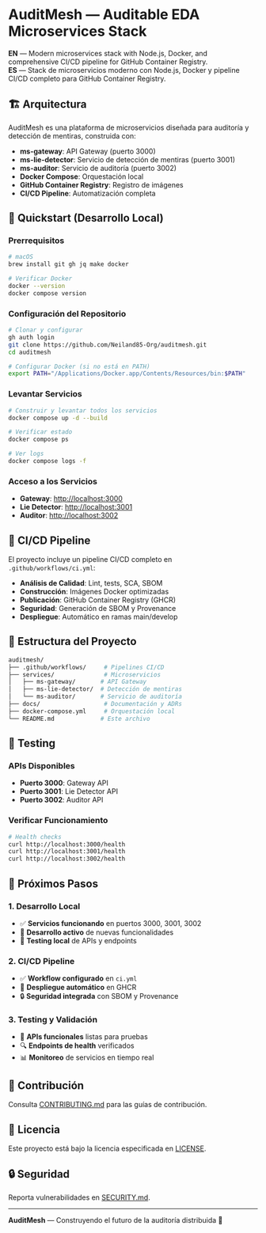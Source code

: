 
# AuditMesh — Auditable EDA Microservices Stack

**EN** — Modern microservices stack with Node.js, Docker, and comprehensive CI/CD pipeline for GitHub Container Registry.  
**ES** — Stack de microservicios moderno con Node.js, Docker y pipeline CI/CD completo para GitHub Container Registry.

## 🏗️ Arquitectura

AuditMesh es una plataforma de microservicios diseñada para auditoría y detección de mentiras, construida con:

- **ms-gateway**: API Gateway (puerto 3000)
- **ms-lie-detector**: Servicio de detección de mentiras (puerto 3001)
- **ms-auditor**: Servicio de auditoría (puerto 3002)
- **Docker Compose**: Orquestación local
- **GitHub Container Registry**: Registro de imágenes
- **CI/CD Pipeline**: Automatización completa

## 🚀 Quickstart (Desarrollo Local)

### Prerrequisitos

```bash
# macOS
brew install git gh jq make docker

# Verificar Docker
docker --version
docker compose version
```

### Configuración del Repositorio

```bash
# Clonar y configurar
gh auth login
git clone https://github.com/Neiland85-Org/auditmesh.git
cd auditmesh

# Configurar Docker (si no está en PATH)
export PATH="/Applications/Docker.app/Contents/Resources/bin:$PATH"
```

### Levantar Servicios

```bash
# Construir y levantar todos los servicios
docker compose up -d --build

# Verificar estado
docker compose ps

# Ver logs
docker compose logs -f
```

### Acceso a los Servicios

- **Gateway**: <http://localhost:3000>
- **Lie Detector**: <http://localhost:3001>
- **Auditor**: <http://localhost:3002>

## 🔧 CI/CD Pipeline

El proyecto incluye un pipeline CI/CD completo en `.github/workflows/ci.yml`:

- **Análisis de Calidad**: Lint, tests, SCA, SBOM
- **Construcción**: Imágenes Docker optimizadas
- **Publicación**: GitHub Container Registry (GHCR)
- **Seguridad**: Generación de SBOM y Provenance
- **Despliegue**: Automático en ramas main/develop

## 📁 Estructura del Proyecto

```bash
auditmesh/
├── .github/workflows/     # Pipelines CI/CD
├── services/              # Microservicios
│   ├── ms-gateway/       # API Gateway
│   ├── ms-lie-detector/  # Detección de mentiras
│   └── ms-auditor/       # Servicio de auditoría
├── docs/                  # Documentación y ADRs
├── docker-compose.yml     # Orquestación local
└── README.md             # Este archivo
```

## 🧪 Testing

### APIs Disponibles

- **Puerto 3000**: Gateway API
- **Puerto 3001**: Lie Detector API
- **Puerto 3002**: Auditor API

### Verificar Funcionamiento

```bash
# Health checks
curl http://localhost:3000/health
curl http://localhost:3001/health
curl http://localhost:3002/health
```

## 🚀 Próximos Pasos

### 1. Desarrollo Local

- ✅ **Servicios funcionando** en puertos 3000, 3001, 3002
- 🔄 **Desarrollo activo** de nuevas funcionalidades
- 🧪 **Testing local** de APIs y endpoints

### 2. CI/CD Pipeline

- ✅ **Workflow configurado** en `ci.yml`
- 🚀 **Despliegue automático** en GHCR
- 🔒 **Seguridad integrada** con SBOM y Provenance

### 3. Testing y Validación

- 🧪 **APIs funcionales** listas para pruebas
- 🔍 **Endpoints de health** verificados
- 📊 **Monitoreo** de servicios en tiempo real

## 🤝 Contribución

Consulta [CONTRIBUTING.md](CONTRIBUTING.md) para las guías de contribución.

## 📄 Licencia

Este proyecto está bajo la licencia especificada en [LICENSE](LICENSE).

## 🔒 Seguridad

Reporta vulnerabilidades en [SECURITY.md](SECURITY.md).

---

**AuditMesh** — Construyendo el futuro de la auditoría distribuida 🚀
